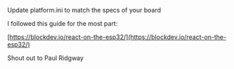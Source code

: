 Update platform.ini to match the specs of your board

I followed this guide for the most part:

[https://blockdev.io/react-on-the-esp32/](https://blockdev.io/react-on-the-esp32/)

Shout out to Paul Ridgway